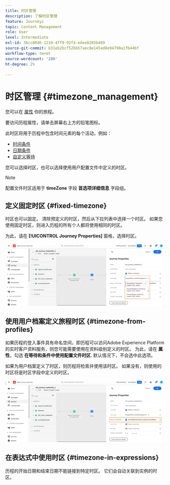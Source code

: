 ```yaml
---
title: 时区管理
description: 了解时区管理
feature: Journeys
topic: Content Management
role: User
level: Intermediate
exl-id: 3bcc08d6-1210-4ff9-92f4-edee8285b469
source-git-commit: b31eb2bcf52bb57aec8e145ad8e94790a1fb44bf
workflow-type: tm+mt
source-wordcount: '280'
ht-degree: 2%

---
```


# 时区管理 {#timezone_management}

您可以在 [属性](../building-journeys/journey-gs.md#change-properties) 你的旅程。

要访问历程属性，请单击屏幕右上方的铅笔图标。

此时区将用于历程中包含时间元素的每个活动，例如：

* [时间条件](../building-journeys/condition-activity.md#time_condition)
* [日期条件](../building-journeys/condition-activity.md#date_condition)
* [自定义等待](../building-journeys/wait-activity.md#custom)

<!--
* [Fixed date wait](../building-journeys/wait-activity.md#fixed_date)
-->

您可以选择时区，也可以选择使用用户配置文件中定义的时区。

>[!NOTE]
>
>配置文件时区适用于 **timeZone** 字段 **首选项详细信息** 字段组。

## 定义固定时区 {#fixed-timezone}

时区也可以固定。 清除预定义的时区，然后从下拉列表中选择一个时区。 如果您使用固定时区，则进入历程的所有个人都将使用相同的时区。

为此，请在 **[!UICONTROL Journey Properties]** 窗格，选择时区。

![](assets/journey72.png)

## 使用用户档案定义旅程时区 {#timezone-from-profiles}

如果历程的登入事件具有命名空间，即历程可以访问Adobe Experience Platform的实时客户资料服务，则您可能需要使用在资料级别定义的时区。 为此，请在 **属性**，勾选 **在等待和条件中使用配置文件时区**. 默认情况下，不会选中此选项。

如果为用户档案定义了时区，则历程将检索并使用该时区。 如果没有，则使用的时区将是时区字段中定义的时区。

![](assets/journey73.png)

## 在表达式中使用时区 {#timezone-in-expressions}

历程的开始日期和结束日期不能链接到特定时区。 它们会自动关联到实例的时区。
